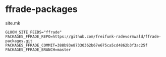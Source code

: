 # ffrade-packages

site.mk

```
GLUON_SITE_FEEDS="ffrade"
PACKAGES_FFRADE_REPO=https://github.com/freifunk-radevormwald/ffrade-packages.git
PACKAGES_FFRADE_COMMIT=388b93e87330362b67e675ca5cd4862b3f3ac25f
PACKAGES_FFRADE_BRANCH=master
```
